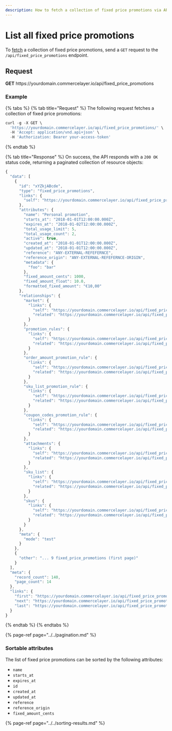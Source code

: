 ```yaml
---
description: How to fetch a collection of fixed price promotions via API
---
```


# List all fixed price promotions

To <a href="https://docs.commercelayer.io/developers/fetching-resources" target="_blank">fetch</a> a collection of fixed price promotions, send a `GET` request to the `/api/fixed_price_promotions` endpoint.

## Request

**GET** https://<i></i>yourdomain.commercelayer.io/api/fixed_price_promotions

### **Example**

{% tabs %}
{% tab title="Request" %}
The following request fetches a collection of fixed price promotions:

```javascript
curl -g -X GET \
  'https://yourdomain.commercelayer.io/api/fixed_price_promotions/' \
  -H 'Accept: application/vnd.api+json' \
  -H 'Authorization: Bearer your-access-token'
```
{% endtab %}

{% tab title="Response" %}
On success, the API responds with a `200 OK` status code, returning a paginated collection of resource objects:

```javascript
{
  "data": [
    {
      "id": "xYZkjABcde",
      "type": "fixed_price_promotions",
      "links": {
        "self": "https://yourdomain.commercelayer.io/api/fixed_price_promotions/xYZkjABcde"
      },
      "attributes": {
        "name": "Personal promotion",
        "starts_at": "2018-01-01T12:00:00.000Z",
        "expires_at": "2018-01-02T12:00:00.000Z",
        "total_usage_limit": 5,
        "total_usage_count": 2,
        "active": true,
        "created_at": "2018-01-01T12:00:00.000Z",
        "updated_at": "2018-01-01T12:00:00.000Z",
        "reference": "ANY-EXTERNAL-REFEFERNCE",
        "reference_origin": "ANY-EXTERNAL-REFEFERNCE-ORIGIN",
        "metadata": {
          "foo": "bar"
        },
        "fixed_amount_cents": 1000,
        "fixed_amount_float": 10.0,
        "formatted_fixed_amount": "€10,00"
      },
      "relationships": {
        "market": {
          "links": {
            "self": "https://yourdomain.commercelayer.io/api/fixed_price_promotions/xYZkjABcde/relationships/market",
            "related": "https://yourdomain.commercelayer.io/api/fixed_price_promotions/xYZkjABcde/market"
          }
        },
        "promotion_rules": {
          "links": {
            "self": "https://yourdomain.commercelayer.io/api/fixed_price_promotions/xYZkjABcde/relationships/promotion_rules",
            "related": "https://yourdomain.commercelayer.io/api/fixed_price_promotions/xYZkjABcde/promotion_rules"
          }
        },
        "order_amount_promotion_rule": {
          "links": {
            "self": "https://yourdomain.commercelayer.io/api/fixed_price_promotions/xYZkjABcde/relationships/order_amount_promotion_rule",
            "related": "https://yourdomain.commercelayer.io/api/fixed_price_promotions/xYZkjABcde/order_amount_promotion_rule"
          }
        },
        "sku_list_promotion_rule": {
          "links": {
            "self": "https://yourdomain.commercelayer.io/api/fixed_price_promotions/xYZkjABcde/relationships/sku_list_promotion_rule",
            "related": "https://yourdomain.commercelayer.io/api/fixed_price_promotions/xYZkjABcde/sku_list_promotion_rule"
          }
        },
        "coupon_codes_promotion_rule": {
          "links": {
            "self": "https://yourdomain.commercelayer.io/api/fixed_price_promotions/xYZkjABcde/relationships/coupon_codes_promotion_rule",
            "related": "https://yourdomain.commercelayer.io/api/fixed_price_promotions/xYZkjABcde/coupon_codes_promotion_rule"
          }
        },
        "attachments": {
          "links": {
            "self": "https://yourdomain.commercelayer.io/api/fixed_price_promotions/xYZkjABcde/relationships/attachments",
            "related": "https://yourdomain.commercelayer.io/api/fixed_price_promotions/xYZkjABcde/attachments"
          }
        },
        "sku_list": {
          "links": {
            "self": "https://yourdomain.commercelayer.io/api/fixed_price_promotions/xYZkjABcde/relationships/sku_list",
            "related": "https://yourdomain.commercelayer.io/api/fixed_price_promotions/xYZkjABcde/sku_list"
          }
        },
        "skus": {
          "links": {
            "self": "https://yourdomain.commercelayer.io/api/fixed_price_promotions/xYZkjABcde/relationships/skus",
            "related": "https://yourdomain.commercelayer.io/api/fixed_price_promotions/xYZkjABcde/skus"
          }
        }
      },
      "meta": {
        "mode": "test"
      }
    },
    {
      "other": "... 9 fixed_price_promotions (first page)"
    }
  ],
  "meta": {
    "record_count": 140,
    "page_count": 14
  },
  "links": {
    "first": "https://yourdomain.commercelayer.io/api/fixed_price_promotions?page[number]=1&page[size]=10",
    "next": "https://yourdomain.commercelayer.io/api/fixed_price_promotions?page[number]=2&page[size]=10",
    "last": "https://yourdomain.commercelayer.io/api/fixed_price_promotions?page[number]=14&page[size]=10"
  }
}
```
{% endtab %}
{% endtabs %}

{% page-ref page="../../pagination.md" %}

### Sortable attributes

The list of fixed price promotions can be sorted by the following attributes:

* `name`
* `starts_at`
* `expires_at`
* `id`
* `created_at`
* `updated_at`
* `reference`
* `reference_origin`
* `fixed_amount_cents`

{% page-ref page="../../sorting-results.md" %}

